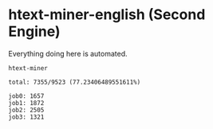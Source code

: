 # htext-miner-english (Second Engine)

Everything doing here is automated.

```
htext-miner

total: 7355/9523 (77.23406489551611%)

job0: 1657
job1: 1872
job2: 2505
job3: 1321
```